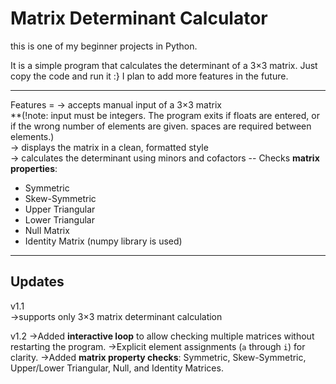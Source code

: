 # Matrix Determinant Calculator  

this is one of my beginner projects in Python. 


It is a simple program that calculates the determinant of a 3×3 matrix. Just copy the code and run it :}
I plan to add more features in the future.  

---

 Features = 
-> accepts manual input of a 3×3 matrix  
  **(!note: input must be integers. The program exits if floats are entered, or if the wrong number of elements are given. spaces are required between elements.)  
-> displays the matrix in a clean, formatted style  
-> calculates the determinant using minors and cofactors
-- Checks **matrix properties**:
  - Symmetric
  - Skew-Symmetric
  - Upper Triangular
  - Lower Triangular
  - Null Matrix
  - Identity Matrix
   (numpy library is used)   

-------------------------
Updates
-------------------------
v1.1  
      ->supports only 3×3 matrix determinant calculation  


v1.2
     ->Added **interactive loop** to allow checking multiple matrices without restarting the program.
     ->Explicit element assignments (`a` through `i`) for clarity.
     ->Added **matrix property checks**: Symmetric, Skew-Symmetric, Upper/Lower Triangular, Null, and Identity Matrices.
